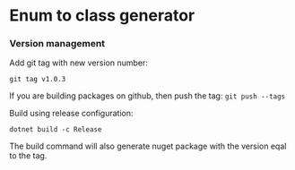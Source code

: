 # Enum to class generator

### Version management

Add git tag with new version number:

`git tag v1.0.3`

If you are building packages on github, then push the tag:
`git push --tags`

Build using release configuration:

`dotnet build -c Release`

The build command will also generate nuget package with the version eqal to the tag.
